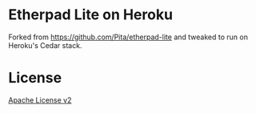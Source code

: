 # Etherpad Lite on Heroku

Forked from https://github.com/Pita/etherpad-lite and tweaked to run on Heroku's Cedar stack.

# License
[Apache License v2](http://www.apache.org/licenses/LICENSE-2.0.html)